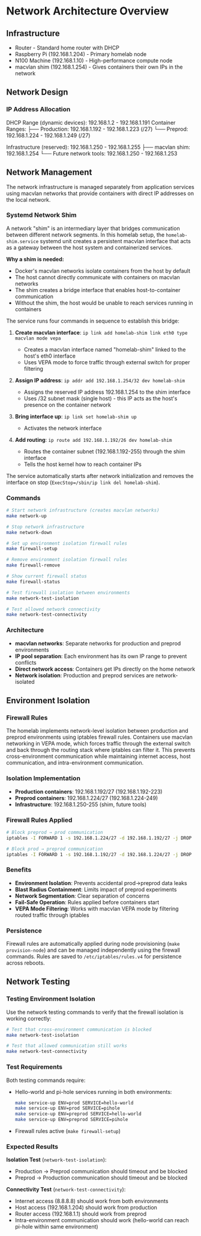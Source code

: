 # Network Architecture Overview
## Infrastructure

* Router - Standard home router with DHCP
* Raspberry Pi (192.168.1.204) - Primary homelab node
* N100 Machine (192.168.1.10) - High-performance compute node
* macvlan shim (192.168.1.254) - Gives containers their own IPs in the network

## Network Design
### IP Address Allocation
DHCP Range (dynamic devices):     192.168.1.2 - 192.168.1.191
Container Ranges:
├── Production:                   192.168.1.192 - 192.168.1.223 (/27)
└── Preprod:                     192.168.1.224 - 192.168.1.249 (/27)

Infrastructure (reserved):        192.168.1.250 - 192.168.1.255
├── macvlan shim:                192.168.1.254
└── Future network tools:        192.168.1.250 - 192.168.1.253

## Network Management

The network infrastructure is managed separately from application services using macvlan networks that provide containers with direct IP addresses on the local network.

### Systemd Network Shim

A network "shim" is an intermediary layer that bridges communication between different network segments. In this homelab setup, the `homelab-shim.service` systemd unit creates a persistent macvlan interface that acts as a gateway between the host system and containerized services.

**Why a shim is needed:**
- Docker's macvlan networks isolate containers from the host by default
- The host cannot directly communicate with containers on macvlan networks
- The shim creates a bridge interface that enables host-to-container communication
- Without the shim, the host would be unable to reach services running in containers

The service runs four commands in sequence to establish this bridge:

1. **Create macvlan interface**: `ip link add homelab-shim link eth0 type macvlan mode vepa`
   - Creates a macvlan interface named "homelab-shim" linked to the host's eth0 interface
   - Uses VEPA mode to force traffic through external switch for proper filtering

2. **Assign IP address**: `ip addr add 192.168.1.254/32 dev homelab-shim`
   - Assigns the reserved IP address 192.168.1.254 to the shim interface
   - Uses /32 subnet mask (single host) - this IP acts as the host's presence on the container network

3. **Bring interface up**: `ip link set homelab-shim up`
   - Activates the network interface

4. **Add routing**: `ip route add 192.168.1.192/26 dev homelab-shim`
   - Routes the container subnet (192.168.1.192-255) through the shim interface
   - Tells the host kernel how to reach container IPs

The service automatically starts after network initialization and removes the interface on stop (`ExecStop=/sbin/ip link del homelab-shim`).

### Commands

```bash
# Start network infrastructure (creates macvlan networks)
make network-up

# Stop network infrastructure  
make network-down

# Set up environment isolation firewall rules
make firewall-setup

# Remove environment isolation firewall rules
make firewall-remove

# Show current firewall status
make firewall-status

# Test firewall isolation between environments
make network-test-isolation

# Test allowed network connectivity
make network-test-connectivity
```

### Architecture

- **macvlan networks**: Separate networks for production and preprod environments
- **IP pool separation**: Each environment has its own IP range to prevent conflicts
- **Direct network access**: Containers get IPs directly on the home network
- **Network isolation**: Production and preprod services are network-isolated

## Environment Isolation

### Firewall Rules

The homelab implements network-level isolation between production and preprod environments using iptables firewall rules. Containers use macvlan networking in VEPA mode, which forces traffic through the external switch and back through the routing stack where iptables can filter it. This prevents cross-environment communication while maintaining internet access, host communication, and intra-environment communication.

### Isolation Implementation

- **Production containers**: 192.168.1.192/27 (192.168.1.192-223)
- **Preprod containers**: 192.168.1.224/27 (192.168.1.224-249)
- **Infrastructure**: 192.168.1.250-255 (shim, future tools)

### Firewall Rules Applied

```bash
# Block preprod → prod communication
iptables -I FORWARD 1 -s 192.168.1.224/27 -d 192.168.1.192/27 -j DROP

# Block prod → preprod communication
iptables -I FORWARD 1 -s 192.168.1.192/27 -d 192.168.1.224/27 -j DROP
```

### Benefits

- **Environment Isolation**: Prevents accidental prod→preprod data leaks
- **Blast Radius Containment**: Limits impact of preprod experiments
- **Network Segmentation**: Clear separation of concerns
- **Fail-Safe Operation**: Rules applied before containers start
- **VEPA Mode Filtering**: Works with macvlan VEPA mode by filtering routed traffic through iptables

### Persistence

Firewall rules are automatically applied during node provisioning (`make provision-node`) and can be managed independently using the firewall commands. Rules are saved to `/etc/iptables/rules.v4` for persistence across reboots.

## Network Testing

### Testing Environment Isolation

Use the network testing commands to verify that the firewall isolation is working correctly:

```bash
# Test that cross-environment communication is blocked
make network-test-isolation

# Test that allowed communication still works
make network-test-connectivity
```

### Test Requirements

Both testing commands require:
- Hello-world and pi-hole services running in both environments:
  ```bash
  make service-up ENV=prod SERVICE=hello-world
  make service-up ENV=prod SERVICE=pihole
  make service-up ENV=preprod SERVICE=hello-world
  make service-up ENV=preprod SERVICE=pihole
  ```
- Firewall rules active (`make firewall-setup`)

### Expected Results

**Isolation Test** (`network-test-isolation`):
- Production → Preprod communication should timeout and be blocked
- Preprod → Production communication should timeout and be blocked

**Connectivity Test** (`network-test-connectivity`):
- Internet access (8.8.8.8) should work from both environments
- Host access (192.168.1.204) should work from production
- Router access (192.168.1.1) should work from preprod
- Intra-environment communication should work (hello-world can reach pi-hole within same environment)